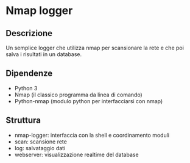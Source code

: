 # Nmap logger ##

## Descrizione ##

Un semplice logger che utilizza nmap per scansionare la rete e che poi salva i risultati in un database.

## Dipendenze ##

+ Python 3
+ Nmap (il classico programma da linea di comando)
+ Python-nmap (modulo python per interfacciarsi con nmap)

## Struttura ##

+ nmap-logger: interfaccia con la shell e coordinamento moduli
+ scan: scansione rete
+ log: salvataggio dati
+ webserver: visualizzazione realtime del database
